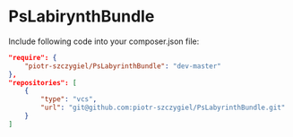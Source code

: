 # PsLabirynthBundle

Include following code into your composer.json file:

```json
"require": {
    "piotr-szczygiel/PsLabyrinthBundle": "dev-master"
},    
"repositories": [
    {
        "type": "vcs",
        "url": "git@github.com:piotr-szczygiel/PsLabyrinthBundle.git"
    }
]
```